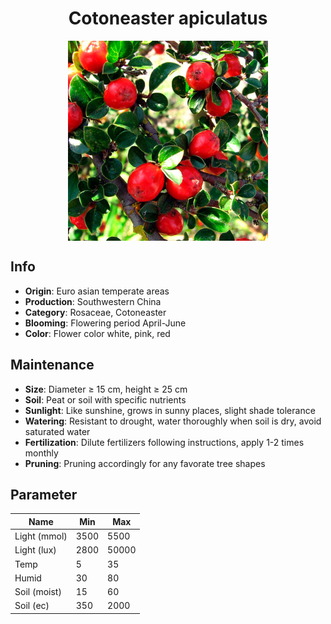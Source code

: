 <h1 align='center'>Cotoneaster apiculatus</h1>
<p align="center">
    <img 
        align='center'
        width='320'
        src="../images/cotoneaster apiculatus.png" 
        alt='Cotoneaster apiculatus' />
</p>

## Info

 - **Origin**: Euro asian temperate areas
 - **Production**: Southwestern China
 - **Category**: Rosaceae, Cotoneaster
 - **Blooming**: Flowering period April-June
 - **Color**: Flower color white, pink, red

## Maintenance

 - **Size**: Diameter ≥ 15 cm, height ≥ 25 cm
 - **Soil**: Peat or soil with specific nutrients
 - **Sunlight**: Like sunshine, grows in sunny places, slight shade tolerance
 - **Watering**: Resistant to drought, water thoroughly when soil is dry, avoid saturated water
 - **Fertilization**: Dilute fertilizers following instructions, apply 1-2 times monthly
 - **Pruning**: Pruning accordingly for any favorate tree shapes

## Parameter

| Name         | Min  | Max   |
|--------------|------|-------|
| Light (mmol) | 3500 | 5500  |
| Light (lux)  | 2800 | 50000 |
| Temp         | 5    | 35    |
| Humid        | 30   | 80    |
| Soil (moist) | 15   | 60    |
| Soil (ec)    | 350  | 2000  |